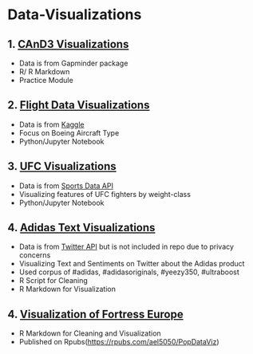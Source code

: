 # Data-Visualizations

## 1. [CAnD3 Visualizations](https://github.com/ael2193/Data-Visualizations/tree/master/CAnD3%20Visualizations)
- Data is from Gapminder package
- R/ R Markdown
- Practice Module

## 2. [Flight Data Visualizations](https://github.com/ael2193/Data-Visualizations/tree/master/Flight%20Data%20Visualizations)
- Data is from [Kaggle](https://www.kaggle.com/traceyvanp/airlinefleet)
- Focus on Boeing Aircraft Type
- Python/Jupyter Notebook

## 3. [UFC Visualizations](https://github.com/ael2193/Data-Visualizations/tree/master/UFC%20Visualizations)
- Data is from [Sports Data API](https://sportsdata.io/)
- Visualizing features of UFC fighters by weight-class
- Python/Jupyter Notebook

## 4. [Adidas Text Visualizations](https://github.com/ael2193/Data-Visualizations/tree/master/Adidas%20Text%20Visualization)
- Data is from [Twitter API](https://developer.twitter.com/en/docs) but is not included in repo due to privacy concerns
- Visualizing Text and Sentiments on Twitter about the Adidas product
- Used corpus of #adidas, #adidasoriginals, #yeezy350, #ultraboost
- R Script for Cleaning 
- R Markdown for Visualization


## 4. [Visualization of Fortress Europe](https://github.com/ael2193/Data-Visualizations/tree/master/RPUBS%20Migration)
- R Markdown for Cleaning and Visualization
- Published on Rpubs(https://rpubs.com/ael5050/PopDataViz)


